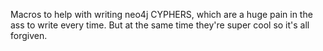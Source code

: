 Macros to help with writing neo4j CYPHERS, which are a huge pain in the ass to write every time. But at the same time they're super cool so it's  all forgiven.
